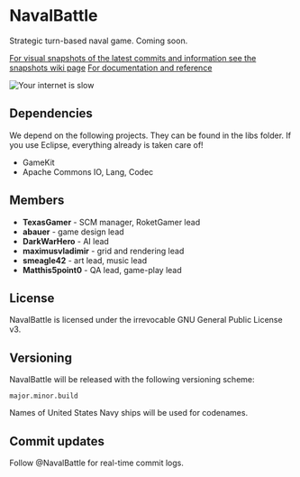 NavalBattle
==========

Strategic turn-based naval game. Coming soon.

[For visual snapshots of the latest commits and information see the snapshots wiki page](http://bit.ly/nbsnapshots)
[For documentation and reference](http://bit.ly/navalbattledoc)

![Your internet is slow](http://bit.ly/navalthing0701)

## Dependencies
We depend on the following projects. They can be found in the libs folder. If you use Eclipse, everything already is taken care of!
* GameKit
* Apache Commons IO, Lang, Codec

## Members
* **TexasGamer** - SCM manager, RoketGamer lead
* **abauer** - game design lead
* **DarkWarHero** - AI lead
* **maximusvladimir** - grid and rendering lead
* **smeagle42** - art lead, music lead
* **Matthis5point0** - QA lead, game-play lead

## License
NavalBattle is licensed under the irrevocable GNU General Public License v3.

## Versioning
NavalBattle will be released with the following versioning scheme:
    
    major.minor.build

Names of United States Navy ships will be used for codenames.

## Commit updates
Follow @NavalBattle for real-time commit logs.
